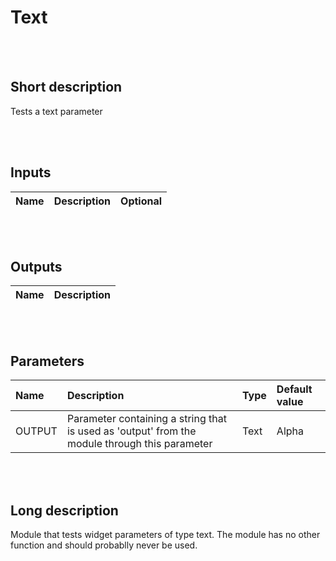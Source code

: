 # Text


<br><br>
## Short description

Tests a text parameter

<br><br>

## Inputs

|Name|Description|Optional|
|:----|:-----------|:-------|

<br><br>

## Outputs

|Name|Description|
|:----|:-----------|

<br><br>

## Parameters

|Name|Description|Type|Default value|
|:----|:-----------|:----|:-------------|
|OUTPUT|Parameter containing a string that is used as 'output' from the module through this parameter|Text|Alpha|

<br><br>
## Long description
Module that tests widget parameters of type text. The module has no other function and should probablly never be used.